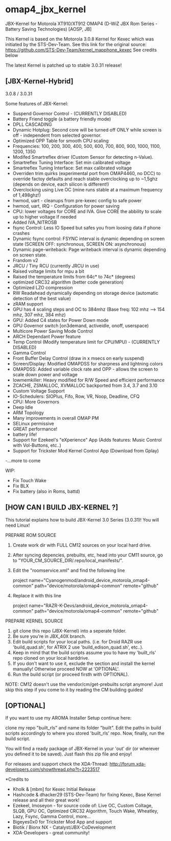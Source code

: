 omap4_jbx_kernel
===============

JBX-Kernel for Motorola XT910/XT912 OMAP4 (D-WiZ JBX Rom Series - Battery Saving Technologies) [AOSP, JB]

This Kernel is based on the Motorola 3.0.8 Kernel for Kexec which was initiated by the STS-Dev-Team.
See this link for the original source: https://github.com/STS-Dev-Team/kernel_mapphone_kexec
See credits below

The latest Kernel is patched up to stable 3.0.31 release!




[JBX-Kernel-Hybrid]
-------------------
3.0.8 / 3.0.31

Some features of JBX-Kernel:


- Suspend Governor Control - (CURRENTLY DISABLED)
- Battery Friend toggle (a battery friendly mode)
- DPLL CASCADING
- Dynamic Hotplug: Second core will be turned off ONLY while screen is off - independent from selected governor.
- Optimized OPP Table for smooth CPU scaling
- Frequencies: 100, 200, 300, 400, 500, 600, 700, 800, 900, 1000, 1100, 1200, 1350
- Modifed Smartreflex driver (Custom Sensor for detecting n-Value).
- Smartreflex Tuning Interface: Set min calibrated voltage
- Smartreflex Tuning Interface: Set max calibrated voltage
- Overriden trim quirks (experimental port from OMAP4460, no DCC) to override factoy defaults and reach stable overclocking up to ~1,5ghz (depends on device, each silicon is different!)
- Overclocking using Live OC (mine runs stable at a maximum frequency of 1,498ghz!)
- hwmod, uart - cleanups from pre-kexec config to safe power
- hwmod, uart, IRQ - Configuration for power saving
- CPU: lower voltages for CORE and IVA. Give CORE the abbility to scale up to higher voltage if needed
- Added IVA_NITROSB
- fsync Control: Less IO Speed but safes you from loosing data if phone crashes
- Dynamic fsync control: FSYNC interval is dynamic depending on screen state (SCREEN OFF: synchronous, SCREEN ON: asynchronous)
- Dynamic page-writeback: Page writeback interval is dynamic depending on screen state.
- Frandom v2
- JRCU / Tiny RCU (currently JRCU in use)
- Raised voltage limits for mpu a bit
- Raised the temperature limits from 64c* to 74c* (degrees)
- optimized CRC32 algorithm (better code generation)
- Optimized LZO compression
- RW Readahead dynamically depending on storage device (automatic detection of the best value)
- zRAM support
- GPU has 4 scaling steps and OC to 384mhz (Base freq: 102 mhz --> 154 mhz, 307 mhz, 384 mhz)
- GPU: Added C4 states for Power Down mode
- GPU Governor switch [on3demand, activeidle, onoff, userspace)
- Multicore Power Saving Mode Control
- ARCH Dependant Power feature
- Temp Control (Modify temperature limit for CPU/MPU) - (CURRENTLY DISABLED)
- Gamma Control
- Front Buffer Delay Control (draw in x msecs on early suspend)
- Screen/Display: Modified OMAPDSS for sharpness and lightning colors
- OMAPDSS: Added variable clock rate and OPP - allows the screen to scale down power and voltage
- lowmemkiller: Heavy modified for R/W Speed and efficient performance
- ZCACHE, ZSMALLOC, XVMALLOC backported from 3.4, 3.7 and 3.10
- Custom Voltage Support
- IO-Schedulers: SIOPlus, Fifo, Row, VR, Noop, Deadline, CFQ
- CPU: More Governors
- Deep Idle
- ARM Topology
- Many improvements in overall OMAP PM
- SELinux permissive
- GREAT performance!
- battery life!
- Support for Ezekeel's "eXperience" App (Adds features: Music Control with Vol-Buttons, etc..)
- Support for Trickster Mod Kernel Control App (Download from Gplay)

-...more to come


WIP:

- Fix Touch Wake
- Fix BLX
- Fix battery (also in Roms, battd)



[HOW CAN I BUILD JBX-KERNEL ?]
-----------------------------

This tutorial explains how to build JBX-Kernel 3.0 Series (3.0.31)! You will need Linux!




PREPARE ROM SOURCE

1. Create work dir with FULL CM12 sources on your local hard drive.
2. After syncing depencies, prebuilts, etc, head into your CM11 source, go to "YOUR_CM_SOURCE_DIR/.repo/local_manifests/".
3. Edit the "roomservice.xml" and find the following line

	project name="Cyanogenmod/android_device_motorola_omap4-common" path="device/motorola/omap4-common" remote="github" 

4. Replace it with this line

	project name="RAZR-K-Devs/android_device_motorola_omap4-common" path="device/motorola/omap4-common" remote="github"




PREPARE KERNEL SOURCE

1. git clone this repo (JBX-Kernel) into a seperate folder.
2. Be sure you're in JBX_40X branch.
3. Edit build scripts for your local paths.
   (i.e. for Droid RAZR use 'build_quad.sh', for ATRIX 2 use 'build_edison_quad.sh', etc..).
4. Keep in mind that the build scripts assume you to have my 'built_rls' repo cloned on your local harddrive.
5. If you don't want to use it, exclude the section and install the kernel manually! Otherwise proceed NOW at 'OPTIONAL'.
6. Run the build script (or proceed firsth with OPTIONAL).

NOTE: CM12 doesn't use the vendor/cm/get-prebuilts script anymore! Just skip this step if you come to it by reading the CM building guides!


[OPTIONAL]
----------
If you want to use my AROMA Installer Setup continue here:

clone my repo "built_rls" and name its folder "built".
Edit the paths in build scripts accordingly to where you stored 'built_rls' repo.
Now, finally, run the build script.

You will find a ready package of JBX-Kernel in your 'out' dir (or wherever you defined it to be saved).
Just flash this zip file and enjoy!





For releases and support check the XDA-Thread: http://forum.xda-developers.com/showthread.php?t=2223517



*Credits to 

- Kholk & [mbm] for Kexec Initial Release
- Hashcode & dhacker29 (STS-Dev-Team) for fixing Kexec, Base Kernel release and all their great work!
- Ezekeel, Imoseyon - for source code of: Live OC, Custom Coltage, SLQB, GPU OC, Optimized CRC32 Algorithm, Touch Wake, Wheatley, Lazy, Fsync, Gamma Control, more...
- Bigeyes0x0 for Trickster Mod App and support
- Biotik / Bionx NX - Catalyst/JBX-CoDevelopment
- XDA-Developers - great community!

